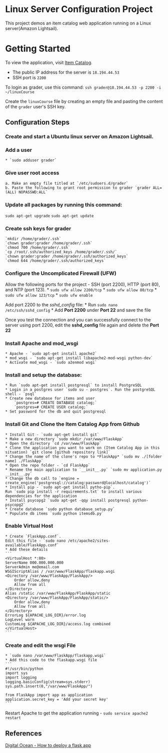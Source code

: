 # Linux Server Configuration Project

This project demos an item catalog web application running on a Linux server(Amazon Lightsail).

# Getting Started

To view the application, visit [Item Catalog](http://18.194.44.53/).

* The public IP address for the server is `18.194.44.53`
* SSH port is `2200`

To login as grader, use this command:
`ssh grader@18.194.44.53 -p 2200 -i ~/linuxCourse`

Create the `linuxCourse` file by creating an empty file and pasting the content of the `grader` user's SSH key.

## Configuration Steps

### Create and start a Ubuntu linux server on Amazon Lightsail.

### Add a user
    * `sudo adduser grader`

### Give user root access
    a. Make an empty file titled at `/etc/sudoers.d/grader`
    b. Paste the following to grant root permission to grader `grader ALL=(ALL) NOPASSWD:ALL`

### Update all packages by running this command:
`sudo apt-get upgrade`
`sudo apt-get update`

### Create ssh keys for grader
    `mkdir /home/grader/.ssh`
    `chown grader:grader /home/grader/.ssh`
    `chmod 700 /home/grader/.ssh`
    `cp /root/.ssh/authorized_keys /home/grader/.ssh/`
    `chown grader:grader /home/grader/.ssh/authorized_keys`
    `chmod 644 /home/grader/.ssh/authorized_keys`

### Configure the Uncomplicated Firewall (UFW)
Allow the following ports for the project - SSH (port 2200), HTTP (port 80), and NTP (port 123).
    * `sudo ufw allow 2200/tcp`
    * `sudo ufw allow 80/tcp`
    * `sudo ufw allow 123/tcp`
    * `sudo ufw enable`

Add port 2200 to the *sshd_config* file:
    * Run `sudo nano /etc/ssh/sshd_config`
    * Add **Port 2200** under **Port 22** and save the file

Once you test the connection and you can successfully connect to the server using port 2200, edit the **sshd_config** file again and delete the **Port 22**

### Install Apache and mod_wsgi
    * Apache - `sudo apt-get install apache2`
    * mod_wsgi - `sudo apt-get install libapache2-mod-wsgi python-dev`
    * Activate mod_wsgi - `sudo a2enmod wsgi`

### Install and setup the database:
    * Run `sudo apt-get install postgresql` to install PostgreSQL
    * Login in a postgres user `sudo su - postgres`. Run the postgreSQL shell - `psql`
    * Create new database for items and user
        `postgres=# CREATE DATABASE catalog;`
        `postgres=# CREATE USER catalog;`
    * Set password for the db and quit postgresql
    

### Install Git and Clone the Item Catalog App from Github
    * Install Git - `sudo apt-get install git`
    * Make a new directory `sudo mkdir /var/www/FlaskApp`
    * Open the directory `cd /var/www/FlaskApp`
    * Clone the application you want to work on (Item Catalog App in this situation) `git clone [github repository link]`
    * Change the name of the clone's repo to *FlaskApp* `sudo mv ./[folder name] ./FlaskApp`
    * Open the repo folder - `cd FlaskApp`
    * Rename the main application to `__init__.py` `sudo mv application.py __init__.py`
    * Change the db call to `engine = create_engine('postgresql://catalog:password@localhost/catalog')`
    * Install pip - `sudo apt-get install pytho-pip`. 
    Run `sudo pip install -r requirements.txt` to install various dependencies for the application
    * Install psycopg2 `sudo apt-get -qqy install postgresql python-psycopg2`
    * Create database `sudo python database_setup.py`
    * Populate db items `sudo python itemsdb.py`

### Enable Virtual Host
    * Create `FlaskApp.conf`. 
    Edit this file - `sudo nano /etc/apache2/sites-available/FlaskApp.conf`
    * Add these details
    ```
    <VirtualHost *:80>
	ServerName 000.000.000.000
	ServerAdmin me@email.com
	WSGIScriptAlias / /var/www/FlaskApp/flaskapp.wsgi
	<Directory /var/www/FlaskApp/FlaskApp/>
		Order allow,deny
		Allow from all
	</Directory>
	Alias /static /var/www/FlaskApp/FlaskApp/static
	<Directory /var/www/FlaskApp/FlaskApp/static/>
		Order allow,deny
		Allow from all
	</Directory>
	ErrorLog ${APACHE_LOG_DIR}/error.log
	LogLevel warn
	CustomLog ${APACHE_LOG_DIR}/access.log combined
    </VirtualHost>
    ```

### Create and edit the wsgi File
    * `sudo nano /var/www/FlaskApp/flaskapp.wsgi`
    * Add this code to the flaskapp.wsgi file
    ```
    #!/usr/bin/python
    import sys
    import logging
    logging.basicConfig(stream=sys.stderr)
    sys.path.insert(0,"/var/www/FlaskApp/")

    from FlaskApp import app as application
    application.secret_key = 'Add your secret key'
    ```

Restart Apache to get the application running - `sudo service apache2 restart`

## References 
[Digital Ocean - How to deploy a flask app](https://www.digitalocean.com/community/tutorials/how-to-deploy-a-flask-application-on-an-ubuntu-vps)
